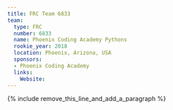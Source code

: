 ```yaml
---
title: FRC Team 6833
team:
  type: FRC
  number: 6833
  name: Phoenix Coding Academy Pythons
  rookie_year: 2018
  location: Phoenix, Arizona, USA
  sponsors:
  - Phoenix Coding Academy
  links:
    Website:
---
```


{% include remove_this_line_and_add_a_paragraph %}